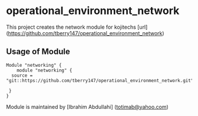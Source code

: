 # operational_environment_network

This project creates the network module for kojitechs [url] (https://github.com/tberry147/operational_environment_network)

<!-- prettier-ignore-start -->
<!-- BEGINNING OF PRE-COMMIT-TERRAFORM DOCS HOOK -->







<!-- END OF PRE-COMMIT-TERRAFORM DOCS HOOK -->

## Usage of Module

```hcl
Module "networking" {
    module "networking" {
  source = "git::https://github.com/tberry147/operational_environment_network.git" 

 }
}

```
Module is maintained by [Ibrahim Abdullahi] (totimab@yahoo.com)